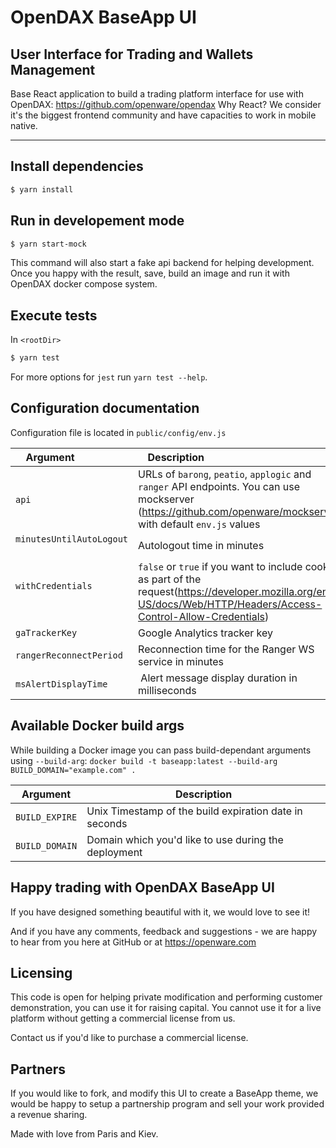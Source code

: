 # OpenDAX BaseApp UI
## User Interface for Trading and Wallets Management

Base React application to build a trading platform interface for use with OpenDAX: https://github.com/openware/opendax
Why React? We consider it's the biggest frontend community and have capacities to work in mobile native.

---

## Install dependencies

```bash
$ yarn install
```

## Run in developement mode

```bash
$ yarn start-mock
```
This command will also start a fake api backend for helping development.
Once you happy with the result, save, build an image and run it with OpenDAX docker compose system.

## Execute tests

In `<rootDir>`

```bash
$ yarn test
```

For more options for `jest` run `yarn test --help`.

## Configuration documentation

Configuration file is located in  `public/config/env.js`


| Argument                 | Description                                                  |
| --------------------- | ------------------------------------------------------------ |
| `api`    | URLs of `barong`, `peatio`, `applogic` and `ranger` API endpoints. You can use mockserver (<https://github.com/openware/mockserver>) with default `env.js` values |
| `minutesUntilAutoLogout`                |  Autologout time in minutes  |
| `withCredentials`               |  `false` or `true` if you want to include cookies as part of the request(https://developer.mozilla.org/en-US/docs/Web/HTTP/Headers/Access-Control-Allow-Credentials)   |
| `gaTrackerKey` |  Google Analytics tracker key  |
| `rangerReconnectPeriod` |  Reconnection time for the Ranger WS service in minutes    |
| `msAlertDisplayTime` |  Alert message display duration in milliseconds    |

## Available Docker build args

While building a Docker image you can pass build-dependant arguments using `--build-arg`: 
`docker build -t baseapp:latest
  --build-arg BUILD_DOMAIN="example.com" .`

| Argument       | Description                                            |
| -------------- | ------------------------------------------------------ |
| `BUILD_EXPIRE` | Unix Timestamp of the build expiration date in seconds |
| `BUILD_DOMAIN` | Domain which you'd like to use during the deployment   |

## Happy trading with OpenDAX BaseApp UI

If you have designed something beautiful with it, we would love to see it!

And if you have any comments, feedback and suggestions - we are happy to hear from you here at GitHub or at https://openware.com

## Licensing

This code is open for helping private modification and performing customer demonstration, you can use it for raising capital.
You cannot use it for a live platform without getting a commercial license from us.

Contact us if you'd like to purchase a commercial license.

## Partners

If you would like to fork, and modify this UI to create a BaseApp theme, we would be happy to setup a partnership program and sell your work provided a revenue sharing.

Made with love from Paris and Kiev.
